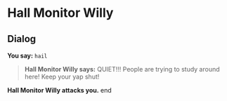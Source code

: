 # Hall Monitor Willy
## Dialog

**You say:** `hail`



>**Hall Monitor Willy says:** QUIET!!! People are trying to study around here! Keep your yap shut!


**Hall Monitor Willy attacks you.**
end
